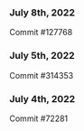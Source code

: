 ### July 8th, 2022

Commit #127768

### July 5th, 2022

Commit #314353


### July 4th, 2022

Commit #72281
